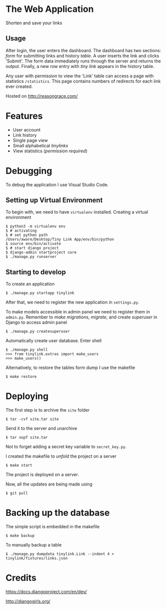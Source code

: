 # The Web Application
Shorten and save your links

## Usage

After login, the user enters the dashboard. The dashboard has two sections: *form* for submitting links and history *table*. A user inserts the link and clicks 'Submit'. The form data immediately runs through the server and returns the output. Finally, a new row entry with _tiny link_ appears in the history table.

Any user with permission to view the 'Link' table can access a page with statistics `/statistics`. This page contains numbers of redirects for each link ever created. 

Hosted on http://reasongrace.com/

# Features
* User account
* Link history
* Single page view
* Small alphabetical _tinylinks_
* View statistics (_permission required_)

# Debugging

To debug the application I use Visual Studio Code.

## Setting up Virtual Environment
To begin with, we need to have `virtualenv` installed. Creating a virtual environment

```
$ python3 -m virtualenv env
$ # activating
$ # set python path
/Users/aware/Desktop/Tiny Link App/env/bin/python
$ source env/bin/activate
$ # start django project
$ django-admin startproject core
$ ./manage.py runserver
```

## Starting to develop

To create an application
```
$ ./manage.py startapp tinylink
```

After that, we need to register the new application in `settings.py`.

To make models accessible in admin panel we need to register them in `admin.py`. Remember to *make migrations*, *migrate*, and create _superuser_ in Django to access admin panel

```
$ ./manage.py createsuperuser
```

Automatically create user database. Enter shell

```
$ ./manage.py shell
>>> from tinylink.extras import make_users
>>> make_users()
```

Alternatively, to restore the tables form dump I use the makefile

```
$ make restore
```

# Deploying

The first step is to archive the `site` folder

    $ tar -cvf site.tar site

Send it to the server and unarchive

    $ tar xopf site.tar

Not to forget adding a secret key variable to `secret_key.py`.

I created the makefile to *unfold* the project on a server

    $ make start

The project is deployed on a server.

Now, all the updates are being made using

    $ git pull

# Backing up the database

The simple script is embedded in the makefile

    $ make backup
    
To manually backup a table

    $ ./manage.py dumpdata tinylink.Link --indent 4 > tinylink/fixtures/links.json

# Credits

https://docs.djangoproject.com/en/dev/

http://djangogirls.org/

<!-- 
## Known issues

1. Login page reloads to `/login/login` when a password is incorrect
2. Sometimes '403 missing csrf token' arises
 -->
